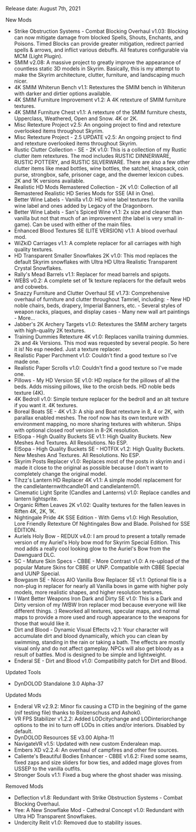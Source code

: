
Release date: August 7th, 2021

New Mods
- Strike Obstruction Systems - Combat Blocking Overhaul v1.03: Blocking can now mitigate damage from blocked Spells, Shouts, Enchants, and Poisons. Timed Blocks can provide greater mitigation, redirect parried spells & arrows, and inflict various debuffs. All features configurable via MCM (Light Plugin).
- SMIM v2.08: A massive project to greatly improve the appearance of countless static 3D models in Skyrim. Basically, this is my attempt to make the Skyrim architecture, clutter, furniture, and landscaping much nicer.
- 4K SMIM Whiterun Bench v1.1: Retextures the SMIM bench in Whiterun with darker and dirtier options available.
- 4K SMIM Furniture Improvement v1.2: A 4K retexture of SMIM furniture textures.
- 4K SMIM Furniture Chest v1.1: A retexture of the SMIM furniture chests, Upperclass, Weathered, Open and Snow. 4K or 2K.
- Misc Retexture Project v2.5: An ongoing project to find and retexture overlooked items throughout Skyrim.
- Misc Retexture Project - 2.5 UPDATE v2.5: An ongoing project to find and retexture overlooked items throughout Skyrim. 
- Rustic Clutter Collection - SE - 2K v1.0: This is a collection of my Rustic clutter item retextures. The mod includes RUSTIC DINNERWARE, RUSTIC POTTERY, and RUSTIC SILVERWARE. There are also a few other clutter items like mead bottles, wine bottles, the satchel, knapsack, coin purse, strongbox, safe, prisoner cage, and the dwemer lexicon cubes. 2K and 1K versions available. 
- Realistic HD Mods Remastered Collection - 2K v1.0: Collection of all Remastered Realistic HD Series Mods for SSE (All in One).  
- Better Wine Labels - Vanilla v1.0: HD wine label textures for the vanilla wine label and ones added by Legacy of the Dragonborn.
- Better Wine Labels - San's Spiced Wine  v1.1: 2x size and cleaner than vanilla but not that much of an improvement (the label is very small in-game). Can be used with either of the main files.
- Enhanced Blood Textures SE (LITE VERSION) v1.1: A blood overhaul mod.
- WiZkiD Carriages v1.1: A complete replacer for all carriages with high quality textures.
- HD Transparent Smaller Snowflakes 2K v1.0: This mod replaces the default Skyrim snowflakes with Ultra HD Ultra Realistic Transparent Crystal Snowflakes. 
- Rally's Mead Barrels v1.1: Replacer for mead barrels and spigots.
- WEBS v0.2: A complete set of 1k texture replacers for the default webs and cobwebs. 
- Snazzy Furniture and Clutter Overhaul SE v1.73: Comprehensive overhaul of furniture and clutter throughout Tamriel, including: - New HD noble chairs, beds, drapery, Imperial Banners, etc. - Several styles of weapon racks, plaques, and display cases - Many new wall art paintings - More...
- Jabber's 2K Archery Targets v1.0: Retextures the SMIM archery targets with high-quality 2K textures.
- Training Dummies Retexture 4K v1.0: Replaces vanilla training dummies. 2k and 4k Versions. This mod was requested by several people. So here it is! No esp needed. Just a texture replacer.
- Realistic Paper Parchment v1.0: Couldn't find a good texture so I've made one.
- Realistic Paper Scrolls v1.0: Couldn't find a good texture so I've made one.
- Pillows - My HD Version SE v1.0: HD replace for the pillows of all the beds. Adds missing pillows, like to the orcish beds. HD noble beds texture (4K). 
- 4K Bedroll v1.0: Simple texture replacer for the bedroll and an alt texture if you want it.  4K textures.
- Boreal Boats SE - 4K v1.3: A ship and Boat retexture in 8, 4 or 2K, with parallax enabled meshes. The roof now has its own texture with environment mapping, no more sharing textures with whiterun. Ships with optional closed roof version in 8-2K resolution.
- ElSopa - High Quality Buckets SE v1.1: High Quality Buckets. New Meshes And Textures. All Resolutions. No ESP.
- ElSopa - High Quality Buckets SE - HOTFIX v1.2: High Quality Buckets. New Meshes And Textures. All Resolutions. No ESP.
- Skyrim Posts Replacer v1.0: Replaces most of the posts in skyrim and i made it close to the original as possible because I don't want to completely change the original model.
- Tihzz's Lantern HD Replacer 4K v1.1: A simple model replacement for the candlelanternwithcandle01 and candlelantern01.
- Cinematic Light Sprite (Candles and Lanterns) v1.0: Replace candles and lantern lightsprite.
- Organic Riften Leaves 2K v1.02: Quality textures for the fallen leaves in Riften 4K, 2K, 1K.
- Nightingale Pride 4K SSE Edition - With Gems v1.0: High Resolution, Lore Friendly Retexture Of Nightingales Bow and Blade. Polished for SSE EDITION.
- Auriels Holy Bow - REDUX v4.0: I am proud to present a totally remade version of my Auriel's Holy bow mod for Skyrim Special Edition. This mod adds a really cool looking glow to the Auriel's Bow from the Dawnguard DLC.
- SC - Mature Skin Specs - CBBE - More Contrast v1.0: A re-upload of the popular Mature Skins for CBBE or UNP. Compatible with CBBE Special and UUNP Special.
- Bowgasm SE - Nicos AIO Vanilla Bow Replacer SE v1.1: Optional file is a non-plug in replacer for nearly all Vanilla bows in game with higher poly models, more realistic shapes, and higher resolution textures.
- I Want Better Weapons Iron Dark and Dirty SE v1.0: This is a Dark and Dirty version of my IWBW Iron replacer mod because everyone will like different things. :) Reworked all textures, specular maps, and normal maps to provide a more used and rough appearance to the weapons for those that would like it.
- Dirt and Blood - Dynamic Visual Effects v2.1: Your character will accumulate dirt and blood dynamically, which you can clean by swimming, standing in the rain or taking a bath. The effects are mostly visual only and do not affect gameplay. NPCs will also get bloody as a result of battles. Mod is designed to be simple and lightweight.
- Enderal SE - Dirt and Blood v1.0: Compatibility patch for Dirt and Blood.

Updated Tools
- DynDOLOD Standalone 3.0 Alpha-37

Updated Mods
- Enderal VR v2.9.2: Minor fix causing a CTD in the begining of the game (nif testing file) thanks to Bolzenschuss and Ashok0.
- VR FPS Stabilizer v1.2.2: Added LODcitychange and LODinteriorchange options to the ini to turn off LODs in cities and/or interiors. Disabled by default.
- DynDOLOD Resources SE v3.00 Alpha-11
- NavigateVR v1.5: Updated with new custom Enderalean map.
- Embers XD v2.2.4: An overhaul of campfires and other fire sources.
- Caliente's Beautiful Bodies Enhancer - CBBE v1.6.2: Fixed some seams, fixed zaps and size sliders for bow ties, and added mage gloves from USSEP to the vanilla outfits.
- Stronger Souls v1.1: Fixed a bug where the ghost shader was missing.

Removed Mods
- Deflection v1.8:  Redundant with Strike Obstruction Systems - Combat Blocking Overhaul.
- Yee: A New Snowflake Mod - Cathedral Concept v1.0: Redundant with Ultra HD Transparent Snowflakes.
- Undercity Relit v1.0: Removed due to stability issues.
